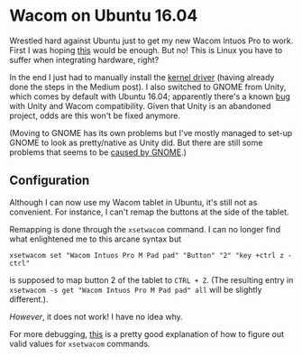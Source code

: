 # Wacom on Ubuntu 16.04

Wrestled hard against Ubuntu just to get my new Wacom Intuos Pro to work. First
I was hoping [this](https://medium.com/@microaeris/setting-up-wacom-tablets-with-ubuntu-16-04-d7277e4a595d)
would be enough. But no! This is Linux you have to suffer when integrating
hardware, right?

In the end I just had to manually install the [kernel driver](https://linuxwacom.github.io/)
(having already done the steps in the Medium post). I also switched to GNOME
from Unity, which comes by default with Ubuntu 16.04; apparently there's a known
[bug](https://bugs.launchpad.net/ubuntu/+source/linux/+bug/1498664) with Unity
and Wacom compatibility. Given that Unity is an abandoned project, odds are this
won't be fixed anymore.

(Moving to GNOME has its own problems but I've mostly managed to set-up GNOME to
look as pretty/native as Unity did. But there are still some problems that seems
to be [caused by GNOME](https://askubuntu.com/a/951162/36150).)

## Configuration

Although I can now use my Wacom tablet in Ubuntu, it's still not as convenient.
For instance, I can't remap the buttons at the side of the tablet.

Remapping is done through the `xsetwacom` command. I can no longer find what
enlightened me to this arcane syntax but

```
xsetwacom set "Wacom Intuos Pro M Pad pad" "Button" "2" "key +ctrl z -ctrl"
```

is supposed to map button 2 of the tablet to `CTRL + Z`. (The resulting entry
in `xsetwacom -s get "Wacom Intuos Pro M Pad pad" all` will be slightly
different.).

_However_, it does not work! I have no idea why.

For more debugging, [this](https://askubuntu.com/questions/183354/configuring-wacom-tablet-buttons-and-options/660063#660063)
is a pretty good explanation of how to figure out valid values for `xsetwacom`
commands.
